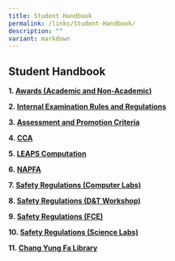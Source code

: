 ```yaml
---
title: Student Handbook
permalink: /links/Student-Handbook/
description: ""
variant: markdown
---
```

## Student Handbook

**1. [Awards (Academic and Non-Academic)](/files/Links/Student%20Handbook/Awards%20(Academic%20and%20Non%20Academic).pdf)**

**2. [Internal Examination Rules and Regulations](/files/Links/Student%20Handbook/Internal_Examination_Rules_and_Regulations.pdf)**

**3. [Assessment and Promotion Criteria](/files/Links/Student%20Handbook/Assessment%20and%20Promotion%20Criteria.pdf)**  

**4. [CCA](/files/Links/Student%20Handbook/cca%202023.pdf)**

**5. [LEAPS Computation](/files/Links/Student%20Handbook/LEAPS_2_0.pdf)**

**6. [NAPFA](/files/Links/Student%20Handbook/NAPFA%20Standards.pdf)**

**7. [Safety Regulations (Computer Labs)](/files/Links/Student%20Handbook/Safety%20Regulations%20in%20Computer%20Labs.pdf)**

**8. [Safety Regulations (D&T Workshop)](/files/Links/Student%20Handbook/Safety%20Regulations%20in%20D&T%20Workshop.pdf)**

**9. [Safety Regulations (FCE)](/files/Links/Student%20Handbook/Safety%20Regulations%20in%20Kitchen.pdf)**

**10. [Safety Regulations (Science Labs)](/files/Links/Student%20Handbook/Safety%20Regulations%20in%20Science%20Labs.pdf)**

**11. [Chang Yung Fa Library](/files/Links/Student%20Handbook/Chang%20Yung%20Fa%20Library.pdf)**